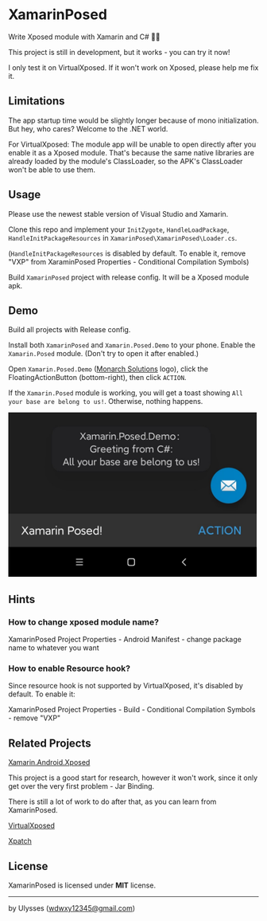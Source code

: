 # XamarinPosed

Write Xposed module with Xamarin and C# 🐱‍💻

This project is still in development, but it works - you can try it now!

I only test it on VirtualXposed. If it won't work on Xposed, please help me fix it.

## Limitations
The app startup time would be slightly longer because of mono initialization. But hey, who cares? Welcome to the .NET world.

For VirtualXposed: The module app will be unable to open directly after you enable it as a Xposed module. 
That's because the same native libraries are already loaded by the module's ClassLoader, so the APK's ClassLoader won't be able to use them.

## Usage
Please use the newest stable version of Visual Studio and Xamarin.

Clone this repo and implement your `InitZygote`, `HandleLoadPackage`, `HandleInitPackageResources` in `XamarinPosed\XamarinPosed\Loader.cs`.

(`HandleInitPackageResources` is disabled by default. To enable it, remove "VXP" from XaraminPosed Properties - Conditional Compilation Symbols)

Build `XamarinPosed` project with release config. It will be a Xposed module apk. 

## Demo
Build all projects with Release config. 

Install both `XamarinPosed` and `Xamarin.Posed.Demo` to your phone. Enable the `Xamarin.Posed` module. (Don't try to open it after enabled.)

Open `Xamarin.Posed.Demo` ([Monarch Solutions](https://github.com/MonarchSolutions) logo), click the FloatingActionButton (bottom-right), then click `ACTION`.

If the  `Xamarin.Posed` module is working, you will get a toast showing `All your base are belong to us!`. Otherwise, nothing happens.

<img src="https://github.com/UlyssesWu/XamarinPosed/blob/main/img/XamarinPosed_demo.jpg" width="500">

## Hints
### How to change xposed module name?
XamarinPosed Project Properties - Android Manifest - change package name to whatever you want

### How to enable Resource hook?
Since resource hook is not supported by VirtualXposed, it's disabled by default. To enable it:

XamarinPosed Project Properties - Build - Conditional Compilation Symbols - remove "VXP"

## Related Projects

[Xamarin.Android.Xposed](https://github.com/Redth/Xamarin.Android.Xposed)

This project is a good start for research, however it won't work, since it only get over the very first problem - Jar Binding.

There is still a lot of work to do after that, as you can learn from XamarinPosed.

[VirtualXposed](https://github.com/android-hacker/VirtualXposed)

[Xpatch](https://github.com/WindySha/Xpatch)

## License

XamarinPosed is licensed under **MIT** license.

------

by Ulysses (wdwxy12345@gmail.com)
